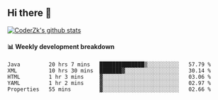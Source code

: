 ## Hi there 👋

[![CoderZk's github stats](https://github-readme-stats.vercel.app/api?username=zhoukuo123&show_icons=true&count_private=true)](https://github.com/anuraghazra/github-readme-stats)

#### :bar_chart: Weekly development breakdown

<!--START_SECTION:waka-->
```text
Java         20 hrs 7 mins   ██████████████▒░░░░░░░░░░   57.79 % 
XML          10 hrs 30 mins  ███████▓░░░░░░░░░░░░░░░░░   30.14 % 
HTML         1 hr 3 mins     ▓░░░░░░░░░░░░░░░░░░░░░░░░   03.06 % 
YAML         1 hr 2 mins     ▓░░░░░░░░░░░░░░░░░░░░░░░░   02.97 % 
Properties   55 mins         ▓░░░░░░░░░░░░░░░░░░░░░░░░   02.66 % 
```
<!--END_SECTION:waka-->
